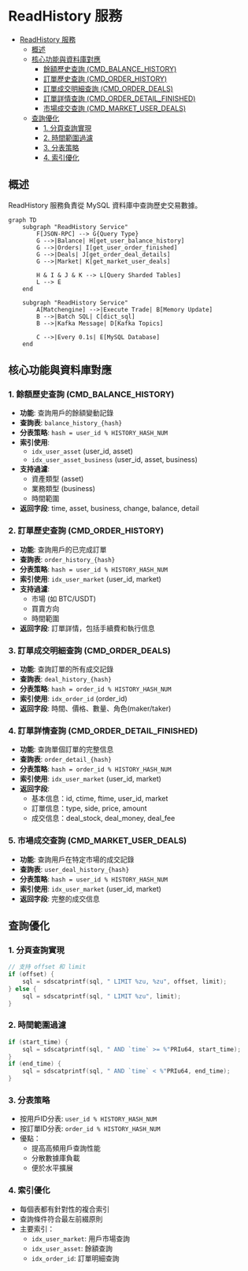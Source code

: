 # ReadHistory 服務

- [ReadHistory 服務](readhistory.md)
  - [概述](#概述)
  - [核心功能與資料庫對應](#核心功能與資料庫對應)
    - [餘額歷史查詢 (CMD_BALANCE_HISTORY)](#1-餘額歷史查詢-cmd_balance_history)
    - [訂單歷史查詢 (CMD_ORDER_HISTORY)](#2-訂單歷史查詢-cmd_order_history)
    - [訂單成交明細查詢 (CMD_ORDER_DEALS)](#3-訂單成交明細查詢-cmd_order_deals)
    - [訂單詳情查詢 (CMD_ORDER_DETAIL_FINISHED)](#4-訂單詳情查詢-cmd_order_detail_finished)
    - [市場成交查詢 (CMD_MARKET_USER_DEALS)](#5-市場成交查詢-cmd_market_user_deals)
  - [查詢優化](#查詢優化)
    - [1. 分頁查詢實現](#1-分頁查詢實現)
    - [2. 時間範圍過濾](#2-時間範圍過濾)
    - [3. 分表策略](#3-分表策略)
    - [4. 索引優化](#4-索引優化)

## 概述

ReadHistory 服務負責從 MySQL 資料庫中查詢歷史交易數據。

```mermaid
graph TD
    subgraph "ReadHistory Service"
        F[JSON-RPC] --> G{Query Type}
        G -->|Balance| H[get_user_balance_history]
        G -->|Orders| I[get_user_order_finished]
        G -->|Deals| J[get_order_deal_details]
        G -->|Market| K[get_market_user_deals]
        
        H & I & J & K --> L[Query Sharded Tables]
        L --> E
    end

    subgraph "ReadHistory Service"
        A[Matchengine] -->|Execute Trade| B[Memory Update]
        B -->|Batch SQL| C[dict_sql]
        B -->|Kafka Message| D[Kafka Topics]
        
        C -->|Every 0.1s| E[MySQL Database]
    end
```

## 核心功能與資料庫對應

### 1. 餘額歷史查詢 (CMD_BALANCE_HISTORY)

- **功能**: 查詢用戶的餘額變動記錄
- **查詢表**: `balance_history_{hash}`
- **分表策略**: `hash = user_id % HISTORY_HASH_NUM`
- **索引使用**: 
  - `idx_user_asset` (user_id, asset)
  - `idx_user_asset_business` (user_id, asset, business)
- **支持過濾**:
  - 資產類型 (asset)
  - 業務類型 (business)
  - 時間範圍
- **返回字段**: time, asset, business, change, balance, detail

### 2. 訂單歷史查詢 (CMD_ORDER_HISTORY)

- **功能**: 查詢用戶的已完成訂單
- **查詢表**: `order_history_{hash}`
- **分表策略**: `hash = user_id % HISTORY_HASH_NUM`
- **索引使用**: `idx_user_market` (user_id, market)
- **支持過濾**:
  - 市場 (如 BTC/USDT)
  - 買賣方向
  - 時間範圍
- **返回字段**: 訂單詳情，包括手續費和執行信息

### 3. 訂單成交明細查詢 (CMD_ORDER_DEALS)

- **功能**: 查詢訂單的所有成交記錄
- **查詢表**: `deal_history_{hash}`
- **分表策略**: `hash = order_id % HISTORY_HASH_NUM`
- **索引使用**: `idx_order_id` (order_id)
- **返回字段**: 時間、價格、數量、角色(maker/taker)

### 4. 訂單詳情查詢 (CMD_ORDER_DETAIL_FINISHED)

- **功能**: 查詢單個訂單的完整信息
- **查詢表**: `order_detail_{hash}`
- **分表策略**: `hash = order_id % HISTORY_HASH_NUM`
- **索引使用**: `idx_user_market` (user_id, market)
- **返回字段**: 
  - 基本信息：id, ctime, ftime, user_id, market
  - 訂單信息：type, side, price, amount
  - 成交信息：deal_stock, deal_money, deal_fee

### 5. 市場成交查詢 (CMD_MARKET_USER_DEALS)

- **功能**: 查詢用戶在特定市場的成交記錄
- **查詢表**: `user_deal_history_{hash}`
- **分表策略**: `hash = user_id % HISTORY_HASH_NUM`
- **索引使用**: `idx_user_market` (user_id, market)
- **返回字段**: 完整的成交信息

## 查詢優化

### 1. 分頁查詢實現

```c
// 支持 offset 和 limit
if (offset) {
    sql = sdscatprintf(sql, " LIMIT %zu, %zu", offset, limit);
} else {
    sql = sdscatprintf(sql, " LIMIT %zu", limit);
}
```

### 2. 時間範圍過濾

```c
if (start_time) {
    sql = sdscatprintf(sql, " AND `time` >= %"PRIu64, start_time);
}
if (end_time) {
    sql = sdscatprintf(sql, " AND `time` < %"PRIu64, end_time);
}
```

### 3. 分表策略

- 按用戶ID分表: `user_id % HISTORY_HASH_NUM`
- 按訂單ID分表: `order_id % HISTORY_HASH_NUM`
- 優點：
  - 提高高頻用戶查詢性能
  - 分散數據庫負載
  - 便於水平擴展

### 4. 索引優化

- 每個表都有針對性的複合索引
- 查詢條件符合最左前綴原則
- 主要索引：
  - `idx_user_market`: 用戶市場查詢
  - `idx_user_asset`: 餘額查詢
  - `idx_order_id`: 訂單明細查詢
